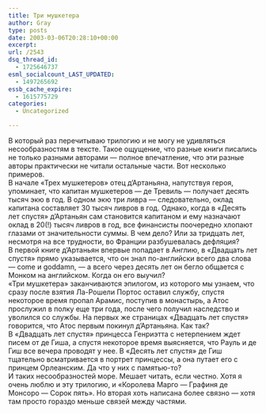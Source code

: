 ```yaml
---
title: Три мушкетера
author: Gray
type: posts
date: 2003-03-06T20:28:10+00:00
excerpt:
url: /2543
dsq_thread_id:
  - 1725646737
esml_socialcount_LAST_UPDATED:
  - 1497265692
essb_cache_expire:
  - 1615775729
categories:
  - Uncategorized

---
```








В который раз перечитываю трилогию и не могу не удивляться несообразностям в тексте. Такое ощущение, что разные книги писались не только разными авторами &#8212; полное впечатление, что эти разные авторы практически не читали остальные части. Вот несколько примеров.  
В начале &#171;Трех мушкетеров&#187; отец д&#8217;Артаньяна, напутствуя героя, упоминает, что капитан мушкетеров &#8212; де Тревиль &#8212; получает десять тысяч экю в год. В одном экю три ливра &#8212; следовательно, оклад капитана составляет 30 тысяч ливров в год. Однако, когда в &#171;Десять лет спустя&#187; д&#8217;Артаньян сам становится капитаном и ему назначают оклад в 20(!) тысяч ливров в год, все финансисты поочередно хлопают глазами от значительности суммы. В чем дело? Или за тридцать лет, несмотря на все трудности, во Франции разбушевалась дефляция?  
В первой книге д&#8217;Артаньян впервые попадает в Англию, в &#171;Двадцать лет спустя&#187; прямо указывается, что он знал по-английски всего два слова &#8212; come и goddamn, &#8212; а всего через десять лет он бегло общается с Монком на английском. Когда он его выучил?  
&#171;Три мушкетера&#187; заканчиваются эпилогом, из которого мы узнаем, что сразу после взятия Ла-Рошели Портос оставил службу, спустя некоторое время пропал Арамис, поступив в монастырь, а Атос прослужил в полку еще три года, после чего получил наследство и уволился со службы. На первых же страницах &#171;Двадцать лет спустя&#187; говорится, что Атос первым покинул д&#8217;Артаньяна. Как так?  
В &#171;Двадцать лет спустя&#187; принцесса Генриэтта с нетерпением ждет писем от де Гиша, а спустя некоторое время выясняется, что Рауль и де Гиш все вечера проводят у нее. В &#171;Десять лет спустя&#187; де Гиш тщательно всматривается в портрет принцессы, а она путает его с принцем Орлеанским. Да что у них с памятью-то?  
И таких несообразностей море. Мешает читать, если честно. Хотя я очень люблю и эту трилогию, и &#171;Королева Марго &#8212; Графиня де Монсоро &#8212; Сорок пять&#187;. Но вторая хоть написана более связно &#8212; хотя там просто гораздо меньше связей между частями.